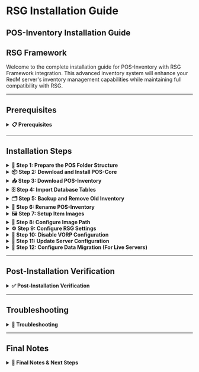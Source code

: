 # RSG Installation Guide

## POS-Inventory Installation Guide

## RSG Framework

Welcome to the complete installation guide for POS-Inventory with RSG Framework integration. This advanced inventory system will enhance your RedM server's inventory management capabilities while maintaining full compatibility with RSG.

***

## Prerequisites
<details>


<summary><strong>📋 Prerequisites</strong></summary>

Before beginning the installation process, ensure you have:

* **RSG Framework** properly installed and running
* **Server access** with file modification permissions
* **Keymaster** access for script downloads
* **Recent server backup** (highly recommended)

{% hint style="warning" %}
Always backup your server before installing new scripts. This installation will replace your existing rsg-inventory script.
{% endhint %}

</details>

***


## Installation Steps

<details>

<summary><strong>🚀 Step 1: Prepare the POS Folder Structure</strong></summary>

First, you need to create the proper folder structure for POS scripts:

1. Navigate to your server's `resources` folder
2. Check if a `[POS]` folder exists (note the square brackets)
3. If it doesn't exist, create a new folder named exactly: `[POS]`

```
server/
└── resources/
   └── [POS]/          ← Create this folder
```

{% hint style="info" %}
**Note**: The square brackets `[POS]` are essential for proper resource categorization in RedM.
{% endhint %}

</details>

<details>

<summary><strong>📦 Step 2: Download and Install POS-Core</strong></summary>

POS-Core is the foundation script required for POS-Inventory to function properly:

1. Access your **Keymaster** account
2. Download the **POS-Core** script
3. Extract the downloaded files
4. Place the `POS-Core` folder inside your `[POS]` directory

```
[POS]/
└── POS-Core/
```

</details>

<details>

<summary><strong>📥 Step 3: Download POS-Inventory</strong></summary>

Now download the main POS-Inventory script:

1. From your **Keymaster** account, download **POS-Inventory**
2. Extract the downloaded files
3. Place the `POS-Inventory` folder inside your `[POS]` directory

```
[POS]/
├── POS-Core/
└── POS-Inventory/
```

</details>

<details>

<summary><strong>🗄️ Step 4: Import Database Tables</strong></summary>

{% hint style="danger" %}
**Critical Database Step**: The script requires specific database tables to function properly.
{% endhint %}

Before proceeding with the installation, you must import the required database structure:

1. Navigate to the `[POS]/POS-Inventory/sql/` folder
2. **Open** your database management tool (phpMyAdmin, HeidiSQL, etc.)
3. **Select** your server's database
4. **Import** or **execute** the SQL file(s) found in the sql folder

```sql
-- Example: Execute the SQL file in your database
-- This will create the necessary tables for POS-Inventory
```

{% hint style="info" %}
**Database Tools**: You can use phpMyAdmin, HeidiSQL, MySQL Workbench, or the command line to execute the SQL files.
{% endhint %}

**Verify Database Import:**

* Check that new tables have been created in your database
* Look for tables with names starting with `pos_` or similar
* Ensure no errors occurred during the import process

</details>

<details>

<summary><strong>🗂️ Step 5: Backup and Remove Old Inventory</strong></summary>

{% hint style="danger" %}
**Critical Step**: Always backup your existing inventory before proceeding!
{% endhint %}

1. **Create a backup** of your current `rsg-inventory` script
   * Copy the entire `rsg-inventory` folder to a safe location
   * This allows you to restore if needed
2. **Remove the old script** from your resources folder
   * Delete or move the existing `rsg-inventory` folder from `resources/`

</details>

<details>

<summary><strong>🔄 Step 6: Rename POS-Inventory</strong></summary>

This step integrates POS-Inventory as your new inventory system:

1. Navigate to your `[POS]` folder
2. **Rename** the `POS-Inventory` folder to `rsg-inventory`
3. **Move** the renamed folder from `[POS]/` to your main `resources/` directory

```
resources/
├── [POS]/
│   └── POS-Core/
└── rsg-inventory/     ← Renamed POS-Inventory folder
```

</details>

<details>

<summary><strong>🖼️ Step 7: Setup Item Images</strong></summary>

Configure the inventory images for your items:

1. Navigate to `resources/rsg-inventory/html/`
2. **Create** a new folder called `images`
3. **Transfer** all your inventory item images into this new `images` folder

```
rsg-inventory/
└── html/
   └── images/         ← Create this folder
      ├── apple.png
      ├── bread.png
      └── ...
```

</details>

<details>

<summary><strong>🔧 Step 8: Configure Image Path</strong></summary>

Configure the correct image path for RSG Framework:

1. Navigate to `resources/rsg-inventory/shared/configs/config.js`
2. **Locate** the IMAGEPATH setting:

```javascript
IMAGEPATH = "img/items/"
```

3. **Replace** it with the RSG-specific path:

```javascript
IMAGEPATH = "images/"
```

{% hint style="info" %}
**Framework-Specific Paths:**

* **VORP**: `"img/items/"`
* **RSG**: `"images/"`

Make sure the image path matches your framework for proper image loading.
{% endhint %}

</details>

<details>

<summary><strong>⚙️ Step 9: Configure RSG Settings</strong></summary>

Enable the RSG-specific configurations:

1. Navigate to `resources/rsg-inventory/shared/configs/config.lua`
2. **Locate** the RSG configuration section
3. **Update** the following settings:

```lua
-- RSG Framework Integration Settings
Config.RSG = true                   -- Enable RSG framework
Config.RSGStores = true             -- Enable RSG stores
Config.UseMaxWeightRSG = true       -- Use max weight from config
Config.ItemsInDatabaseRSG = true    -- Use items in database
Config.UseLoadoutTableRSG = true    -- Enable loadout table for weapons
```

{% hint style="info" %}
**Configuration Details:**

* `RSG`: Set to `true` to enable RSG framework integration.
* `RSGStores`: Set to `true` to enable RSG store functionality.
* `UseMaxWeightRSG`: Set to `true` to use config-based weight limits.
* `ItemsInDatabaseRSG`: Set to `true` to store items in database.
* `UseLoadoutTableRSG`: Set to `true` to ensure weapon scripts work properly.
{% endhint %}

</details>

<details>

<summary><strong>🚫 Step 10: Disable VORP Configuration</strong></summary>

To prevent conflicts, make sure the VORP configuration is disabled:

1. Open `resources/rsg-inventory/shared/configs/config.lua`
2. Find the following settings and ensure they are set to `false`:

```lua
Config.UseMaxWeightVORP = false
Config.ItemsInDatabaseVORP = false
Config.UseLoadoutTableVORP = false
```

{% hint style="warning" %}
**Important:** All VORP-related configurations must be set to `false` for proper RSG integration.
{% endhint %}

</details>

<details>

<summary><strong>🔧 Step 11: Update Server Configuration</strong></summary>

Configure your server.cfg with the proper load order:

1. Open your `server.cfg` file
2. **Locate** the `ensure rsg-inventory` line
3. **Add** `ensure POS-Core` directly after it

```cfg
# RSG Framework
ensure rsg_core
ensure rsg-inventory
ensure POS-Core          ← Add this line here
```

{% hint style="warning" %}
**Load Order is Critical:** Make sure POS-Core loads right after rsg-inventory. Check this order if you encounter console errors.
{% endhint %}

</details>

<details>

<summary><strong>🔄 Step 12: Configure Data Migration (For Live Servers)</strong></summary>

If your server is live with existing players, you'll need to migrate inventory data:

{% hint style="danger" %}
**Live Server Warning**: Only perform this step if you have active players with existing inventories.
{% endhint %}

1. Navigate to `resources/rsg-inventory/shared/configs/config.lua`
2. **Find** the migration setting:

```lua
Config.ImportInventoryRSG = false -- Default setting
```

3. **Replace** `false` with a command name in quotes:

```lua
Config.ImportInventoryRSG = 'loadOldInventory' -- Your chosen command
```

4. **Restart** your server
5. **Ensure** no players are connected
6. **Execute** the command in your server console:

```
loadOldInventory
```

7. **Wait** exactly 10 seconds for the migration to complete
8. **Change** the setting back to `false`:

```lua
Config.ImportInventoryRSG = false
```

9. **Restart** your server again

</details>

***

## Post-Installation Verification
<details>


<summary><strong>✅ Post-Installation Verification</strong></summary>

#### Testing Your Installation

1. **Start your server** and monitor the console for errors
2. **Join with a test character** and verify:
   * Inventory opens correctly
   * Items display properly
   * Weight system functions
   * Database interactions work
   * RSG stores function properly

#### Common Success Indicators

* ✅ No console errors related to POS-Core or rsg-inventory
* ✅ Inventory UI loads without issues
* ✅ Item images display correctly
* ✅ Player inventories persist after server restart
* ✅ RSG store integration works properly

</details>

***

## Troubleshooting

<details>


<summary><strong>🔧 Troubleshooting</strong></summary>

#### Common Issues

**Console Errors About Load Order**

* Verify POS-Core is loaded immediately after rsg_inventory
* Check that rsg_core loads before both scripts

**Missing Item Images**

* Ensure the `images` folder exists in `html/`
* Verify image file names match your database entries

**Database Connection Issues**

* Confirm RSG database settings are properly configured
* Check that migration (Step 12) completed successfully

**Inventory Not Opening**

* Verify the script renamed correctly to `rsg-inventory`
* Check console for JavaScript/Lua errors

**RSG Store Issues**

* Ensure `Config.RSGStores = true` is set correctly
* Verify RSG framework is properly installed and running

#### Getting Support

If you encounter issues not covered here:

1. **Check Console**: Look for specific error messages
2. **Verify Steps**: Ensure each installation step was completed
3. **Contact Support**: Reach out with console logs and specific error descriptions

</details>

***

## Final Notes 

<details>

<summary><strong>📝 Final Notes & Next Steps</strong></summary>

{% hint style="success" %}
**Installation Complete!**\
Your POS-Inventory system is now integrated with RSG Framework and ready for use.
{% endhint %}

#### Important Reminders

* Keep your backup of the original rsg-inventory script
* Monitor server performance after installation
* Update item images as needed for new items
* Regular backups are essential for server stability

#### Next Steps

* Configure item weights in your database
* Train your staff on the new inventory features
* Customize the UI to match your server's theme
* Test RSG store functionality thoroughly

Your RedM server now has a powerful, RSG-integrated inventory system that will enhance the player experience significantly!

</details>
